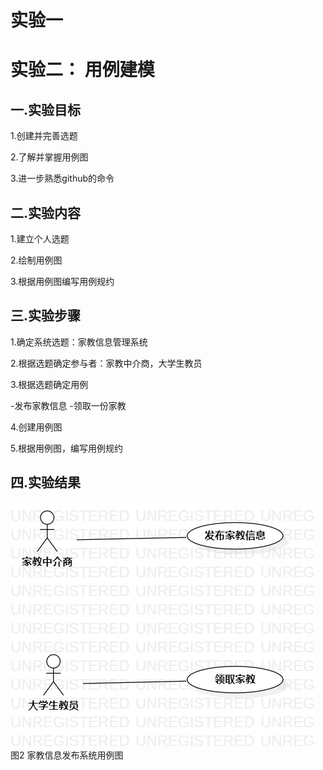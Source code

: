 # 实验一

# 实验二： 用例建模

## 一.实验目标

1.创建并完善选题

2.了解并掌握用例图

3.进一步熟悉github的命令

## 二.实验内容

1.建立个人选题

2.绘制用例图

3.根据用例图编写用例规约

## 三.实验步骤

1.确定系统选题：家教信息管理系统

2.根据选题确定参与者：家教中介商，大学生教员

3.根据选题确定用例

-发布家教信息
-领取一份家教

4.创建用例图

5.根据用例图，编写用例规约

## 四.实验结果

![用例图](./model2.jpg)  
图2 家教信息发布系统用例图


